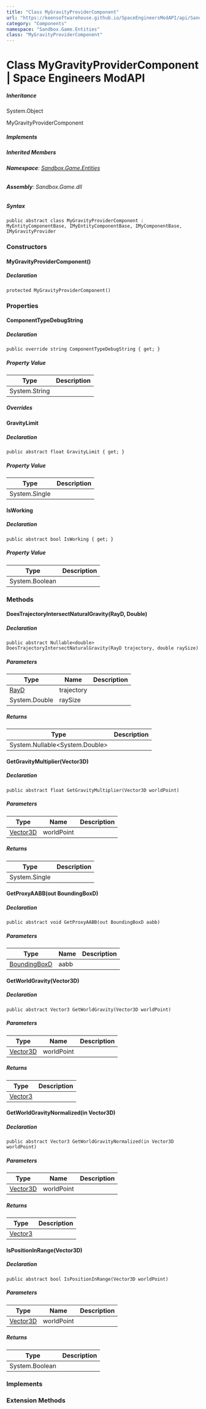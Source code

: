 ```yaml
---
title: "Class MyGravityProviderComponent"
url: "https://keensoftwarehouse.github.io/SpaceEngineersModAPI/api/Sandbox.Game.Entities.MyGravityProviderComponent.html"
category: "Components"
namespace: "Sandbox.Game.Entities"
class: "MyGravityProviderComponent"
---
```


# Class MyGravityProviderComponent | Space Engineers ModAPI

##### Inheritance

System.Object

MyGravityProviderComponent

##### Implements

##### Inherited Members

###### **Namespace**: [Sandbox.Game.Entities](https://keensoftwarehouse.github.io/SpaceEngineersModAPI/api/Sandbox.Game.Entities.html)

###### **Assembly**: Sandbox.Game.dll

##### Syntax

```
public abstract class MyGravityProviderComponent : MyEntityComponentBase, IMyEntityComponentBase, IMyComponentBase, IMyGravityProvider
```

### Constructors

#### MyGravityProviderComponent()

##### Declaration

```
protected MyGravityProviderComponent()
```

### Properties

#### ComponentTypeDebugString

##### Declaration

```
public override string ComponentTypeDebugString { get; }
```

##### Property Value

| Type | Description |
| --- | --- |
| System.String |     |

##### Overrides

#### GravityLimit

##### Declaration

```
public abstract float GravityLimit { get; }
```

##### Property Value

| Type | Description |
| --- | --- |
| System.Single |     |

#### IsWorking

##### Declaration

```
public abstract bool IsWorking { get; }
```

##### Property Value

| Type | Description |
| --- | --- |
| System.Boolean |     |

### Methods

#### DoesTrajectoryIntersectNaturalGravity(RayD, Double)

##### Declaration

```
public abstract Nullable<double> DoesTrajectoryIntersectNaturalGravity(RayD trajectory, double raySize)
```

##### Parameters

| Type | Name | Description |
| --- | --- | --- |
| [RayD](https://keensoftwarehouse.github.io/SpaceEngineersModAPI/api/VRageMath.RayD.html) | trajectory |     |
| System.Double | raySize |     |

##### Returns

| Type | Description |
| --- | --- |
| System.Nullable<System.Double\> |     |

#### GetGravityMultiplier(Vector3D)

##### Declaration

```
public abstract float GetGravityMultiplier(Vector3D worldPoint)
```

##### Parameters

| Type | Name | Description |
| --- | --- | --- |
| [Vector3D](https://keensoftwarehouse.github.io/SpaceEngineersModAPI/api/VRageMath.Vector3D.html) | worldPoint |     |

##### Returns

| Type | Description |
| --- | --- |
| System.Single |     |

#### GetProxyAABB(out BoundingBoxD)

##### Declaration

```
public abstract void GetProxyAABB(out BoundingBoxD aabb)
```

##### Parameters

| Type | Name | Description |
| --- | --- | --- |
| [BoundingBoxD](https://keensoftwarehouse.github.io/SpaceEngineersModAPI/api/VRageMath.BoundingBoxD.html) | aabb |     |

#### GetWorldGravity(Vector3D)

##### Declaration

```
public abstract Vector3 GetWorldGravity(Vector3D worldPoint)
```

##### Parameters

| Type | Name | Description |
| --- | --- | --- |
| [Vector3D](https://keensoftwarehouse.github.io/SpaceEngineersModAPI/api/VRageMath.Vector3D.html) | worldPoint |     |

##### Returns

| Type | Description |
| --- | --- |
| [Vector3](https://keensoftwarehouse.github.io/SpaceEngineersModAPI/api/VRageMath.Vector3.html) |     |

#### GetWorldGravityNormalized(in Vector3D)

##### Declaration

```
public abstract Vector3 GetWorldGravityNormalized(in Vector3D worldPoint)
```

##### Parameters

| Type | Name | Description |
| --- | --- | --- |
| [Vector3D](https://keensoftwarehouse.github.io/SpaceEngineersModAPI/api/VRageMath.Vector3D.html) | worldPoint |     |

##### Returns

| Type | Description |
| --- | --- |
| [Vector3](https://keensoftwarehouse.github.io/SpaceEngineersModAPI/api/VRageMath.Vector3.html) |     |

#### IsPositionInRange(Vector3D)

##### Declaration

```
public abstract bool IsPositionInRange(Vector3D worldPoint)
```

##### Parameters

| Type | Name | Description |
| --- | --- | --- |
| [Vector3D](https://keensoftwarehouse.github.io/SpaceEngineersModAPI/api/VRageMath.Vector3D.html) | worldPoint |     |

##### Returns

| Type | Description |
| --- | --- |
| System.Boolean |     |

### Implements

### Extension Methods